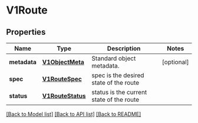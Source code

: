 # V1Route

## Properties
Name | Type | Description | Notes
------------ | ------------- | ------------- | -------------
**metadata** | [**V1ObjectMeta**](V1ObjectMeta.md) | Standard object metadata. | [optional] 
**spec** | [**V1RouteSpec**](V1RouteSpec.md) | spec is the desired state of the route | 
**status** | [**V1RouteStatus**](V1RouteStatus.md) | status is the current state of the route | 

[[Back to Model list]](../README.md#documentation-for-models) [[Back to API list]](../README.md#documentation-for-api-endpoints) [[Back to README]](../README.md)



